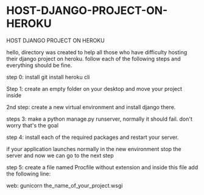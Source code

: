 # HOST-DJANGO-PROJECT-ON-HEROKU
HOST DJANGO PROJECT ON HEROKU




hello, directory was created to help all those who have difficulty
hosting their django project on heroku.
follow each of the following steps and everything should be fine.

step 0:
install git
install heroku cli

Step 1:
create an empty folder on your desktop and move your project inside

2nd step:
create a new virtual environment and install django there.

steps 3: 
make a python manage.py runserver,
normally it should fail.
don't worry that's the goal


step 4: 
install each of the required packages and restart your server.

if your application launches normally in the new environment stop the server and now we can go to the next step


step 5:
create a file named Procfile without extension and inside this file add the following line:

web: gunicorn the_name_of_your_project.wsgi
